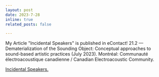 ```yaml
---
layout: post
date: 2023-7-28
inline: true
related_posts: false

---
```


My Article "Incidental Speakers" is published in 
eContact! 21.2 — Dematerialization of the Sounding Object: Conceptual approaches to sound-based artistic practices (July 2023). Montréal: Communauté électroacoustique canadienne / Canadian Electroacoustic Community.

<a href="https://econtact.ca/21_2/apel_incidentalspeakers.html">Incidental Speakers.